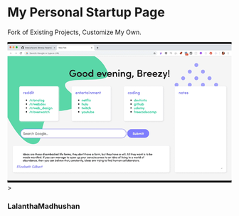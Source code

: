 # My Personal Startup Page
Fork of Existing Projects, Customize My Own.

<img src="images/start-page.gif" />>

### LalanthaMadhushan
